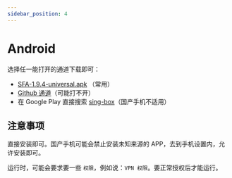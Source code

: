 ```yaml
---
sidebar_position: 4
---
```


# Android

选择任一能打开的通道下载即可：

- [SFA-1.9.4-universal.apk](pathname:///assets/release/SFA-universal.apk) （常用）
- [Github 通道](https://github.com/SagerNet/sing-box/releases/latest)（可能打不开）
- 在 Google Play 直接搜索 [sing-box](https://play.google.com/store/apps/details?id=io.nekohasekai.sfa)（国产手机不适用）

## 注意事项

直接安装即可。国产手机可能会禁止安装未知来源的 APP，去到手机设置内，允许安装即可。

运行时，可能会要求要一些 `权限`，例如说：`VPN 权限`。要正常授权后才能运行。
